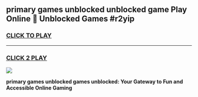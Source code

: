 
## primary games unblocked unblocked game Play Online 👋 Unblocked Games #r2yip
<h3>
<a href="https://premium.freeplayer.one?title=primary_games_unblocked&ref=21F">CLICK TO PLAY</a></h3>
<hr>

<h3>
<a href="https://premium.freeplayer.one?title=primary_games_unblocked&ref=21F">CLICK 2 PLAY</a>
  
</h3>

<a href="https://premium.freeplayer.one?title=primary_games_unblocked&ref=21F/"><img src="https://clearcache.store/games.png"></a>


**primary games unblocked games unblocked: Your Gateway to Fun and Accessible Online Gaming**
